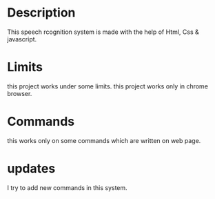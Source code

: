 # Description
This speech rcognition system is made with the help of Html, Css & javascript.

# Limits
this project works under some limits.
this project works only in chrome browser.

# Commands
this works only on some commands which are written on web page.

# updates
I try to add new commands in this system.
